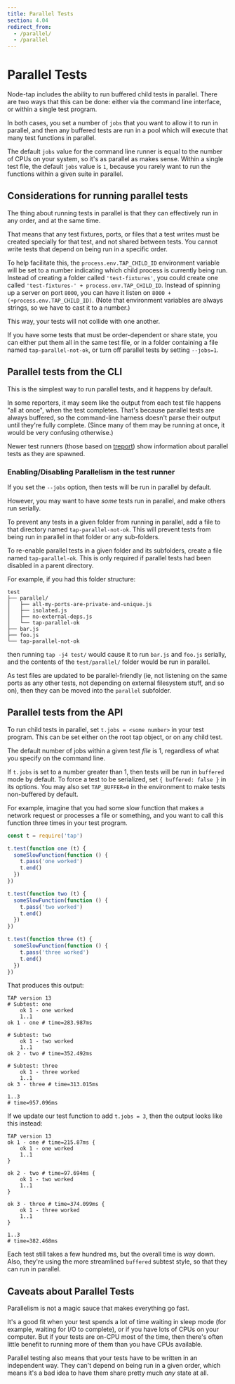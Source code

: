 ```yaml
---
title: Parallel Tests
section: 4.04
redirect_from:
  - /parallel/
  - /parallel
---
```


# Parallel Tests

Node-tap includes the ability to run buffered child tests in parallel.
There are two ways that this can be done: either via the command line
interface, or within a single test program.

In both cases, you set a number of `jobs` that you want to allow it to
run in parallel, and then any buffered tests are run in a pool which
will execute that many test functions in parallel.

The default `jobs` value for the command line runner is equal to the number
of CPUs on your system, so it's as parallel as makes sense.  Within a
single test file, the default `jobs` value is `1`, because you rarely want
to run the functions within a given suite in parallel.

## Considerations for running parallel tests

The thing about running tests in parallel is that they can effectively run
in any order, and at the same time.

That means that any test fixtures, ports, or files that a test writes must
be created specially for that test, and not shared between tests.  You
cannot write tests that depend on being run in a specific order.

To help facilitate this, the `process.env.TAP_CHILD_ID` environment
variable will be set to a number indicating which child process is
currently being run.  Instead of creating a folder called `'test-fixtures'`,
you could create one called `'test-fixtures-' + process.env.TAP_CHILD_ID`.
Instead of spinning up a server on port `8000`, you can have it listen on
`8000 + (+process.env.TAP_CHILD_ID)`.  (Note that environment variables are
always strings, so we have to cast it to a number.)

This way, your tests will not collide with one another.

If you have some tests that must be order-dependent or share state, you can
either put them all in the same test file, or in a folder containing a file
named `tap-parallel-not-ok`, or turn off parallel tests by setting
`--jobs=1`.

## Parallel tests from the CLI

This is the simplest way to run parallel tests, and it happens by default.

In some reporters, it may seem like the output from each test file happens
"all at once", when the test completes.  That's because parallel tests are
always buffered, so the command-line harness doesn't parse their output
until they're fully complete.  (Since many of them may be running at once,
it would be very confusing otherwise.)

Newer test runners (those based on [treport](http://npm.im/treport)) show
information about parallel tests as they are spawned.

### Enabling/Disabling Parallelism in the test runner

If you set the `--jobs` option, then tests will be run in parallel by
default.

However, you may want to have _some_ tests run in parallel, and make
others run serially.

To prevent any tests in a given folder from running in parallel, add a
file to that directory named `tap-parallel-not-ok`.  This will prevent
tests from being run in parallel in that folder or any sub-folders.

To re-enable parallel tests in a given folder and its subfolders,
create a file named `tap-parallel-ok`.  This is only required if
parallel tests had been disabled in a parent directory.

For example, if you had this folder structure:

```
test
├── parallel/
│   ├── all-my-ports-are-private-and-unique.js
│   ├── isolated.js
│   ├── no-external-deps.js
│   └── tap-parallel-ok
├── bar.js
├── foo.js
└── tap-parallel-not-ok
```

then running `tap -j4 test/` would cause it to run `bar.js` and
`foo.js` serially, and the contents of the `test/parallel/` folder
would be run in parallel.

As test files are updated to be parallel-friendly (ie, not listening
on the same ports as any other tests, not depending on external
filesystem stuff, and so on), then they can be moved into the
`parallel` subfolder.

## Parallel tests from the API

To run child tests in parallel, set `t.jobs = <some number>` in your
test program.  This can be set either on the root tap object, or on
any child test.

The default number of jobs within a given test _file_ is 1, regardless of
what you specify on the command line.

If `t.jobs` is set to a number greater than 1, then tests will be run
in `buffered` mode by default.  To force a test to be serialized, set
`{ buffered: false }` in its options.  You may also set
`TAP_BUFFER=0` in the environment to make tests non-buffered by
default.

For example, imagine that you had some slow function that makes a
network request or processes a file or something, and you want to call
this function three times in your test program.

```javascript
const t = require('tap')

t.test(function one (t) {
  someSlowFunction(function () {
    t.pass('one worked')
    t.end()
  })
})

t.test(function two (t) {
  someSlowFunction(function () {
    t.pass('two worked')
    t.end()
  })
})

t.test(function three (t) {
  someSlowFunction(function () {
    t.pass('three worked')
    t.end()
  })
})
```

That produces this output:

```tap
TAP version 13
# Subtest: one
    ok 1 - one worked
    1..1
ok 1 - one # time=283.987ms

# Subtest: two
    ok 1 - two worked
    1..1
ok 2 - two # time=352.492ms

# Subtest: three
    ok 1 - three worked
    1..1
ok 3 - three # time=313.015ms

1..3
# time=957.096ms
```

If we update our test function to add `t.jobs = 3`, then the output
looks like this instead:

```tap
TAP version 13
ok 1 - one # time=215.87ms {
    ok 1 - one worked
    1..1
}

ok 2 - two # time=97.694ms {
    ok 1 - two worked
    1..1
}

ok 3 - three # time=374.099ms {
    ok 1 - three worked
    1..1
}

1..3
# time=382.468ms
```

Each test still takes a few hundred ms, but the overall time is way
down.  Also, they're using the more streamlined `buffered` subtest
style, so that they can run in parallel.

## Caveats about Parallel Tests

Parallelism is not a magic sauce that makes everything go fast.

It's a good fit when your test spends a lot of time waiting in sleep
mode (for example, waiting for I/O to complete), or if you have lots
of CPUs on your computer.  But if your tests are on-CPU most of the
time, then there's often little benefit to running more of them than
you have CPUs available.

Parallel testing also means that your tests have to be written in an
independent way.  They can't depend on being run in a given order,
which means it's a bad idea to have them share pretty much _any_ state
at all.
